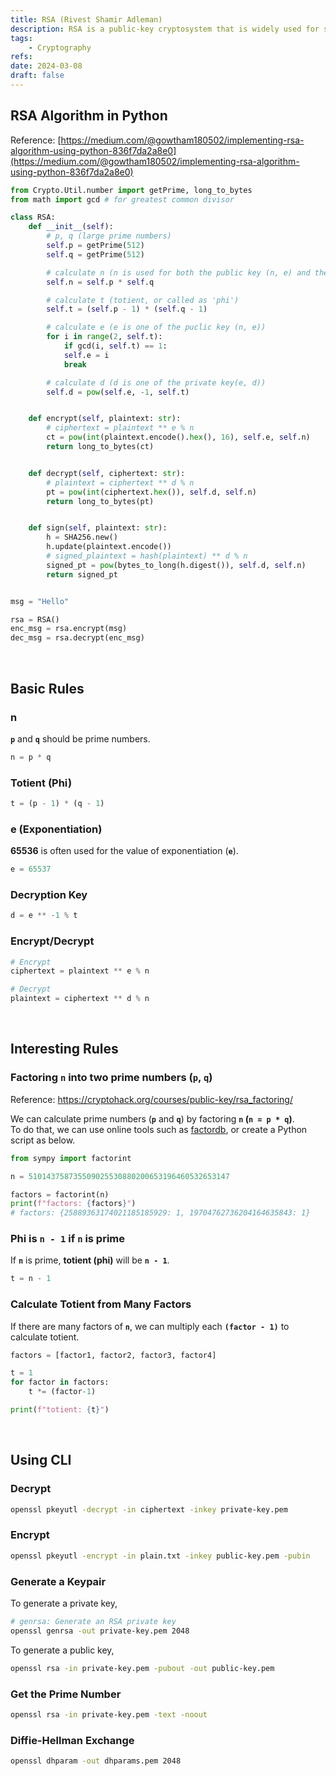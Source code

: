 ```yaml
---
title: RSA (Rivest Shamir Adleman)
description: RSA is a public-key cryptosystem that is widely used for secure data transmission.
tags:
    - Cryptography
refs:
date: 2024-03-08
draft: false
---
```


## RSA Algorithm in Python

Reference: [https://medium.com/@gowtham180502/implementing-rsa-algorithm-using-python-836f7da2a8e0](https://medium.com/@gowtham180502/implementing-rsa-algorithm-using-python-836f7da2a8e0)

```python
from Crypto.Util.number import getPrime, long_to_bytes
from math import gcd # for greatest common divisor

class RSA:
	def __init__(self):
		# p, q (large prime numbers)
		self.p = getPrime(512)
		self.q = getPrime(512)

		# calculate n (n is used for both the public key (n, e) and the private key (n, d))
		self.n = self.p * self.q

		# calculate t (totient, or called as 'phi')
		self.t = (self.p - 1) * (self.q - 1)

		# calculate e (e is one of the puclic key (n, e))
		for i in range(2, self.t):
			if gcd(i, self.t) == 1:
            self.e = i
            break

		# calculate d (d is one of the private key(e, d))
		self.d = pow(self.e, -1, self.t)


	def encrypt(self, plaintext: str):
		# ciphertext = plaintext ** e % n
		ct = pow(int(plaintext.encode().hex(), 16), self.e, self.n)
		return long_to_bytes(ct)


	def decrypt(self, ciphertext: str):
		# plaintext = ciphertext ** d % n
		pt = pow(int(ciphertext.hex()), self.d, self.n)
		return long_to_bytes(pt)


	def sign(self, plaintext: str):
		h = SHA256.new()
		h.update(plaintext.encode())
		# signed_plaintext = hash(plaintext) ** d % n
		signed_pt = pow(bytes_to_long(h.digest()), self.d, self.n)
		return signed_pt


msg = "Hello"

rsa = RSA()
enc_msg = rsa.encrypt(msg)
dec_msg = rsa.decrypt(enc_msg)
```

<br />

## Basic Rules

### n

**`p`** and **`q`** should be prime numbers.

```python
n = p * q
```

### Totient (Phi)

```python
t = (p - 1) * (q - 1)
```

### e (Exponentiation)

**65536** is often used for the value of exponentiation (**`e`**).

```python
e = 65537
```

### Decryption Key

```python
d = e ** -1 % t
```

### Encrypt/Decrypt

```python
# Encrypt
ciphertext = plaintext ** e % n

# Decrypt
plaintext = ciphertext ** d % n
```

<br />

## Interesting Rules

### Factoring `n` into two prime numbers (`p`, `q`)

Reference: https://cryptohack.org/courses/public-key/rsa_factoring/

We can calculate prime numbers (**`p`** and **`q`**) by factoring **`n` (`n = p * q`)**.  
To do that, we can use online tools such as [factordb](http://factordb.com/), or create a Python script as below.

```python
from sympy import factorint

n = 510143758735509025530880200653196460532653147

factors = factorint(n)
print(f"factors: {factors}")
# factors: {25889363174021185185929: 1, 19704762736204164635843: 1}
```

### Phi is `n - 1` if `n` is prime

If **`n`** is prime, **totient (phi)** will be **`n - 1`**.

```python
t = n - 1
```

### Calculate Totient from Many Factors

If there are many factors of **`n`**, we can multiply each **`(factor - 1)`** to calculate totient.

```python
factors = [factor1, factor2, factor3, factor4]

t = 1
for factor in factors:
    t *= (factor-1)

print(f"totient: {t}")
```

<br />

## Using CLI

### Decrypt

```bash
openssl pkeyutl -decrypt -in ciphertext -inkey private-key.pem
```

### Encrypt

```bash
openssl pkeyutl -encrypt -in plain.txt -inkey public-key.pem -pubin
```

### Generate a Keypair

To generate a private key,

```bash
# genrsa: Generate an RSA private key
openssl genrsa -out private-key.pem 2048
```

To generate a public key,

```bash
openssl rsa -in private-key.pem -pubout -out public-key.pem
```

### Get the Prime Number

```bash
openssl rsa -in private-key.pem -text -noout
```

### Diffie-Hellman Exchange

```bash
openssl dhparam -out dhparams.pem 2048
```
